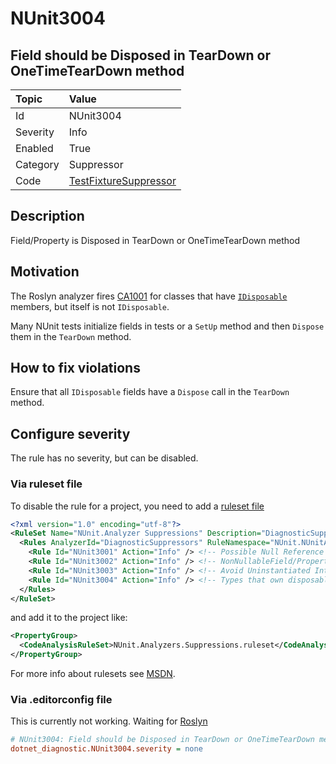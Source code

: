 # NUnit3004

## Field should be Disposed in TearDown or OneTimeTearDown method

| Topic    | Value
| :--      | :--
| Id       | NUnit3004
| Severity | Info
| Enabled  | True
| Category | Suppressor
| Code     | [TestFixtureSuppressor](https://github.com/nunit/nunit.analyzers/blob/master/src/nunit.analyzers/DiagnosticSuppressors/TestFixtureSuppressor.cs)

## Description

Field/Property is Disposed in TearDown or OneTimeTearDown method

## Motivation

The Roslyn analyzer fires [CA1001](https://learn.microsoft.com/en-us/dotnet/fundamentals/code-analysis/quality-rules/ca1001)
for classes that have [`IDisposable`](https://learn.microsoft.com/en-us/dotnet/api/system.idisposable) members, but itself is not `IDisposable`.

Many NUnit tests initialize fields in tests or a `SetUp` method and then `Dispose` them in the `TearDown` method.

## How to fix violations

Ensure that all `IDisposable` fields have a `Dispose` call in the `TearDown` method.

<!-- start generated config severity -->
## Configure severity

The rule has no severity, but can be disabled.

### Via ruleset file

To disable the rule for a project, you need to add a
[ruleset file](https://github.com/nunit/nunit.analyzers/blob/master/src/nunit.analyzers/DiagnosticSuppressors/NUnit.Analyzers.Suppressions.ruleset)

```xml
<?xml version="1.0" encoding="utf-8"?>
<RuleSet Name="NUnit.Analyzer Suppressions" Description="DiagnosticSuppression Rules" ToolsVersion="12.0">
  <Rules AnalyzerId="DiagnosticSuppressors" RuleNamespace="NUnit.NUnitAnalyzers">
    <Rule Id="NUnit3001" Action="Info" /> <!-- Possible Null Reference -->
    <Rule Id="NUnit3002" Action="Info" /> <!-- NonNullableField/Property is Uninitialized -->
    <Rule Id="NUnit3003" Action="Info" /> <!-- Avoid Uninstantiated Internal Classes -->
    <Rule Id="NUnit3004" Action="Info" /> <!-- Types that own disposable fields should be disposable -->
  </Rules>
</RuleSet>
```

and add it to the project like:

```xml
<PropertyGroup>
  <CodeAnalysisRuleSet>NUnit.Analyzers.Suppressions.ruleset</CodeAnalysisRuleSet>
</PropertyGroup>
```

For more info about rulesets see [MSDN](https://learn.microsoft.com/en-us/visualstudio/code-quality/using-rule-sets-to-group-code-analysis-rules?view=vs-2022).

### Via .editorconfig file

This is currently not working. Waiting for [Roslyn](https://github.com/dotnet/roslyn/issues/49727)

```ini
# NUnit3004: Field should be Disposed in TearDown or OneTimeTearDown method
dotnet_diagnostic.NUnit3004.severity = none
```
<!-- end generated config severity -->
